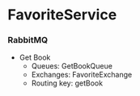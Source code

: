 # FavoriteService
### RabbitMQ
* Get Book
  * Queues: GetBookQueue
  * Exchanges: FavoriteExchange
  * Routing key: getBook
